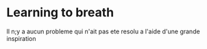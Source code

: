 # Learning to breath

Il n;y a aucun probleme qui n'ait pas ete resolu a l'aide d'une grande inspiration
